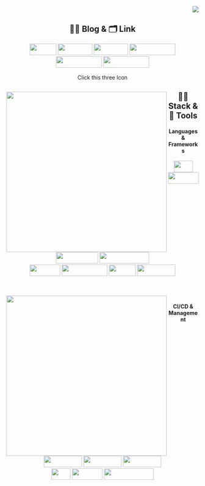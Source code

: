 <div align="center">
  <div align="right">
    <a href="https://hits.seeyoufarm.com"><img src="https://hits.seeyoufarm.com/api/count/incr/badge.svg?url=https%3A%2F%2Fgithub.com%2FPNUHCT&count_bg=%2300FF51&title_bg=%23555555&icon=tapas.svg&icon_color=%23E7E7E7&title=Visitors&edge_flat=false"/></a></a>
  </div>

## ✍🏻 Blog & 🗂 Link
<div align="center">
<a href="https://radpro.tistory.com/"><img width="70" height="30" src="https://img.shields.io/badge/-Tstory-%23A0522D?style=flat-square&logo=Storyblok&logoColor=white"/></a> 
<a href="https://www.notion.so/70c13d70d85c4c7e908819d4ecc18ff7"><img width="90" height="30" src="https://img.shields.io/badge/-Notion-%23FFF5EE?style=flat-square&logo=Notion&logoColor=black"/></a>
<a href="https://bit.ly/neoguri-pf"><img width="90" height="30" src="https://img.shields.io/badge/Portfolio-Canva-%23DC143C"/></a>
<a href="http://battery-bucket-deploy.s3-website.ap-northeast-2.amazonaws.com/"><img width="120" height="30" src="https://img.shields.io/badge/Project-%EB%B3%B4%EB%B0%B0%EB%B9%8C%EB%A6%BC-%23191970?style=flat-square&logo=PowerPages&logoColor=white"/></a>
<a href="https://www.notion.so/70c13d70d85c4c7e908819d4ecc18ff7#3406939c3fa548a79b4c5e7029c7162b"><img width="120" height="30" src="https://img.shields.io/badge/Project-D'splayer-%23BF2F7B?style=flat-square&logo=PowerPages&logoColor=white"/></a>
<a href="https://bit.ly/uyouboodan"><img width="120" height="30" src="https://img.shields.io/badge/Project-%EC%9A%B0%EC%9C%A0%EB%B6%80%EB%8B%A8-4285F4?style=flat-square&logo=PowerPages&logoColor=white"/></a>

  

<a><text>Click this three Icon</text></a>
<br/>
<div align="center">
  <img align="left" width="420" src="https://mazassumnida.wtf/api/v2/generate_badge?boj=nyong9221"/>
  
## 👩‍🚀 Stack & 🚀 Tools
#### Languages & Frameworks
<img width="50" height="30" src="https://img.shields.io/badge/-Java-%23F08080?style=flat-square&logo=JAVA&logoColor=white"/></a>
<img width="80" height="30" src="https://img.shields.io/badge/-Spring-%2332CD32?style=flat-square&logo=Spring&logoColor=white"/></a> 
<img width="110" height="30" src="https://img.shields.io/badge/-SpringBoot-%237CFC00?style=flat-square&logo=Springboot&logoColor=white"/></a> 
<img width="130" height="30" src="https://img.shields.io/badge/-SpringSecurity-brightgreen?style=flat-square&logo=Springsecurity&logoColor=white"/></a>
<br/>
<img width="80" height="30" src="https://img.shields.io/badge/-MySQL-%23FFA500?style=flat-square&logo=mysql&logoColor=white"/></a>
<img width="120" height="30" src="https://img.shields.io/badge/-React--Native-%231E90FF?style=flat-square&logo=react&logoColor=white"/></a>
<img width="70" height="30" src="https://img.shields.io/badge/-Expo-%23696969?style=flat-square&logo=Expo&logoColor=white"/></a>
<img width="100" height="30" src="https://img.shields.io/badge/-Firebase-%23FFCA28?style=flat-square&logo=firebase&logoColor=white"/></a>
</div>
<br/>
<br/>

<img align="left" width="420" src="https://github-readme-stats-git-masterrstaa-rickstaa.vercel.app/api?username=pnuhct&count_private=true&show_icons=true&theme=tokyonight"/>
<div align="center">
  
#### CI/CD & Management
<img width="100" height="30" src="https://img.shields.io/badge/-AWS%20EC2-%23FF4500?style=flat-square&logo=AmazonEC2&logoColor=white"/></a> <img width="100" height="30" src="https://img.shields.io/badge/-AWS%20S3-%2300CED1?style=flat-square&logo=AmazonS3&logoColor=white"/></a> <img width="100" height="30" src="https://img.shields.io/badge/-AWS%20RDS-%234169E1?style=flat-square&logo=AmazonRDS&logoColor=white"/></a>
<br/>
<img width="50" height="30" src="https://img.shields.io/badge/-Git-%239370DB?style=flat-square&logo=Git&logoColor=white"/></a>
<img width="80" height="30" src="https://img.shields.io/badge/-GitHub-%234B0082?style=flat-square&logo=Github&logoColor=white"/></a>
<img width="130" height="30" src="https://img.shields.io/badge/-GitHub%20Actions-%23191970?style=flat-square&logo=GithubActions&logoColor=white"/></a>
<br/>
</div>

<br/>
<br/>
<br/>
